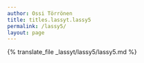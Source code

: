 ```yaml
---
author: Ossi Törrönen
title: titles.lassyt.lassy5
permalink: /lassy5/
layout: page
---
```

{% translate_file _lassyt/lassy5/lassy5.md %}